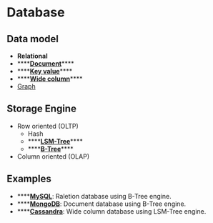 # Database

## Data model

* **Relational**
* \*\*\*\*[**Document**](different-nosql-database.md#documented-store)\*\*\*\*
* \*\*\*\*[**Key value**](different-nosql-database.md#key-value-store)\*\*\*\*
* \*\*\*\*[**Wide column**](different-nosql-database.md#wide-column-store-bigtable-like)\*\*\*\*
* [Graph](different-nosql-database.md#graph-store)

## Storage Engine

* Row oriented \(OLTP\)
  * Hash
  * \*\*\*\*[**LSM-Tree**](bigtable.md)\*\*\*\*
  * \*\*\*\*[**B-Tree**](b-tree.md)\*\*\*\*
* Column oriented \(OLAP\)

## Examples

* \*\*\*\*[**MySQL**](some-database.md#mysql): Raletion database using B-Tree engine.
* \*\*\*\*[**MongoDB**](some-database.md#mongodb): Document database using B-Tree engine.
* \*\*\*\*[**Cassandra**](some-database.md#cassandra): Wide column database using LSM-Tree engine.



